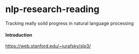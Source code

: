 # nlp-research-reading
Tracking really soild progress in natural language processing

#### Introduction
https://web.stanford.edu/~jurafsky/slp3/
